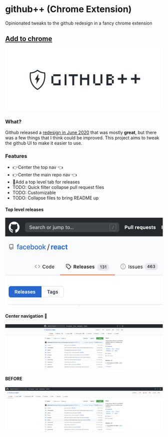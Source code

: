 # github++ (Chrome Extension)
Opinionated tweaks to the github redesign in a fancy chrome extension

## [Add to chrome](https://chrome.google.com/webstore/detail/github%20%20/jldinbohjcbakkjhlpmepaamcajlhbdb)

<p align="center">
  <img src="./images/logo.png" alt="Github++ logo"/>
</p>

### What?
Github released a [redesign in June 2020](https://github.blog/changelog/2020-06-23-design-updates-to-repositories-and-github-ui/) that was mostly **great**, but there was a few things that I think could be improved. This project aims to tweak the github UI to make it easier to use.

### Features

- 👉Center the top nav 👈
- 👉Center the main repo nav 👈
- 🎉Add a top level tab for releases
- TODO: Quick filter collapse pull request files
- TODO: Customizable
- TODO: Collapse files to bring README up

#### Top level releases
<p align="center">
  <img src="./images/releases.png" alt="Releases"/>
</p>

#### Center navigation 🚀
<p align="center">
  <img src="./images/after.png" alt="After Image"/>
</p>

#### BEFORE
<p align="center">
  <img src="./images/before.png" alt="Before Image"/>
</p>
